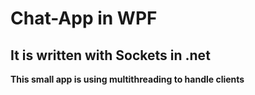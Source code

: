 # Chat-App in WPF
## It is written with Sockets in .net
**This small app is using multithreading to handle clients**

